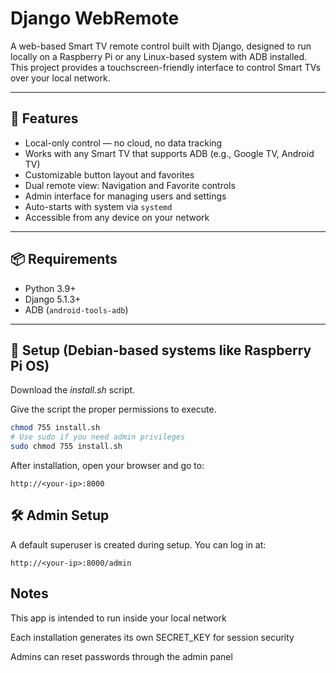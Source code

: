 # Django WebRemote

A web-based Smart TV remote control built with Django, designed to run locally on a Raspberry Pi or any Linux-based system with ADB installed.
This project provides a touchscreen-friendly interface to control Smart TVs over your local network.

---

## 🔧 Features

- Local-only control — no cloud, no data tracking
- Works with any Smart TV that supports ADB (e.g., Google TV, Android TV)
- Customizable button layout and favorites
- Dual remote view: Navigation and Favorite controls
- Admin interface for managing users and settings
- Auto-starts with system via `systemd`
- Accessible from any device on your network

---

## 📦 Requirements

- Python 3.9+
- Django 5.1.3+
- ADB (`android-tools-adb`)

---

## 🚀 Setup (Debian-based systems like Raspberry Pi OS)

Download the _install.sh_ script.

Give the script the proper permissions to execute.

```Bash
chmod 755 install.sh
# Use sudo if you need admin privileges
sudo chmod 755 install.sh
```

After installation, open your browser and go to:

`http://<your-ip>:8000`

## 🛠 Admin Setup

A default superuser is created during setup. You can log in at:

`http://<your-ip>:8000/admin`

## Notes

This app is intended to run inside your local network

Each installation generates its own SECRET_KEY for session security

Admins can reset passwords through the admin panel
